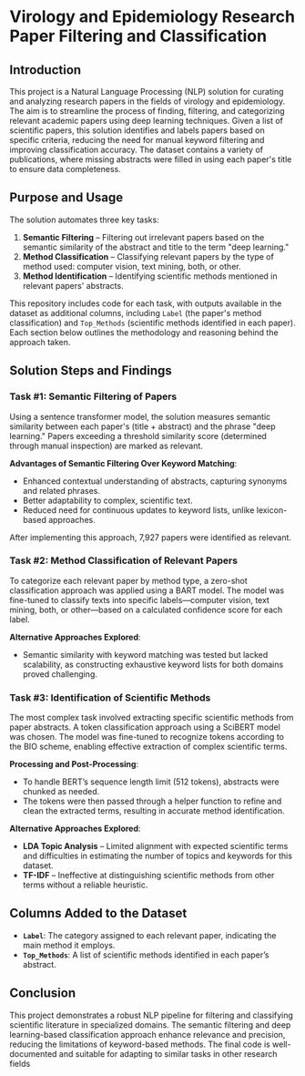 # Virology and Epidemiology Research Paper Filtering and Classification

## Introduction

This project is a Natural Language Processing (NLP) solution for curating and analyzing research papers in the fields of virology and epidemiology. The aim is to streamline the process of finding, filtering, and categorizing relevant academic papers using deep learning techniques. Given a list of scientific papers, this solution identifies and labels papers based on specific criteria, reducing the need for manual keyword filtering and improving classification accuracy. The dataset contains a variety of publications, where missing abstracts were filled in using each paper's title to ensure data completeness.

## Purpose and Usage

The solution automates three key tasks:

1. **Semantic Filtering** – Filtering out irrelevant papers based on the semantic similarity of the abstract and title to the term "deep learning."
2. **Method Classification** – Classifying relevant papers by the type of method used: computer vision, text mining, both, or other.
3. **Method Identification** – Identifying scientific methods mentioned in relevant papers' abstracts.

This repository includes code for each task, with outputs available in the dataset as additional columns, including `Label` (the paper's method classification) and `Top_Methods` (scientific methods identified in each paper). Each section below outlines the methodology and reasoning behind the approach taken.

## Solution Steps and Findings

### Task #1: Semantic Filtering of Papers

Using a sentence transformer model, the solution measures semantic similarity between each paper's (title + abstract) and the phrase "deep learning." Papers exceeding a threshold similarity score (determined through manual inspection) are marked as relevant.

**Advantages of Semantic Filtering Over Keyword Matching**:
- Enhanced contextual understanding of abstracts, capturing synonyms and related phrases.
- Better adaptability to complex, scientific text.
- Reduced need for continuous updates to keyword lists, unlike lexicon-based approaches.

After implementing this approach, 7,927 papers were identified as relevant.

### Task #2: Method Classification of Relevant Papers

To categorize each relevant paper by method type, a zero-shot classification approach was applied using a BART model. The model was fine-tuned to classify texts into specific labels—computer vision, text mining, both, or other—based on a calculated confidence score for each label.

**Alternative Approaches Explored**:
- Semantic similarity with keyword matching was tested but lacked scalability, as constructing exhaustive keyword lists for both domains proved challenging.

### Task #3: Identification of Scientific Methods

The most complex task involved extracting specific scientific methods from paper abstracts. A token classification approach using a SciBERT model was chosen. The model was fine-tuned to recognize tokens according to the BIO scheme, enabling effective extraction of complex scientific terms.

**Processing and Post-Processing**:
- To handle BERT’s sequence length limit (512 tokens), abstracts were chunked as needed.
- The tokens were then passed through a helper function to refine and clean the extracted terms, resulting in accurate method identification.

**Alternative Approaches Explored**:
- **LDA Topic Analysis** – Limited alignment with expected scientific terms and difficulties in estimating the number of topics and keywords for this dataset.
- **TF-IDF** – Ineffective at distinguishing scientific methods from other terms without a reliable heuristic.

## Columns Added to the Dataset

- **`Label`**: The category assigned to each relevant paper, indicating the main method it employs.
- **`Top_Methods`**: A list of scientific methods identified in each paper’s abstract.

## Conclusion

This project demonstrates a robust NLP pipeline for filtering and classifying scientific literature in specialized domains. The semantic filtering and deep learning-based classification approach enhance relevance and precision, reducing the limitations of keyword-based methods. The final code is well-documented and suitable for adapting to similar tasks in other research fields